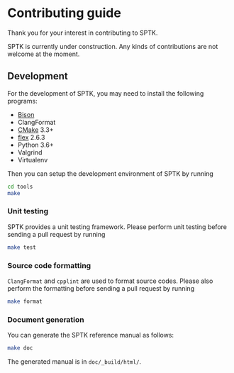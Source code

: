 Contributing guide
==================

Thank you for your interest in contributing to SPTK.

SPTK is currently under construction.
Any kinds of contributions are not welcome at the moment.


Development
-----------
For the development of SPTK, you may need to install the following programs:

- [Bison](http://ftp.gnu.org/gnu/bison/)
- ClangFormat
- [CMake](https://cmake.org/download/) 3.3+
- [flex](https://github.com/westes/flex/releases) 2.6.3
- Python 3.6+
- Valgrind
- Virtualenv

Then you can setup the development environment of SPTK by running
```sh
cd tools
make
```

### Unit testing
SPTK provides a unit testing framework.
Please perform unit testing before sending a pull request by running
```sh
make test
```

### Source code formatting
`ClangFormat` and `cpplint` are used to format source codes.
Please also perform the formatting before sending a pull request by running
```sh
make format
```

### Document generation
You can generate the SPTK reference manual as follows:
```sh
make doc
```
The generated manual is in `doc/_build/html/`.
